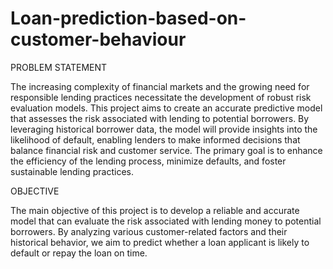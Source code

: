 # Loan-prediction-based-on-customer-behaviour

PROBLEM STATEMENT

The increasing complexity of financial markets and the growing need for responsible lending practices necessitate the development of robust risk evaluation models. This project aims to create an accurate predictive model that assesses the risk associated with lending to potential borrowers. By leveraging historical borrower data, the model will provide insights into the likelihood of default, enabling lenders to make informed decisions that balance financial risk and customer service. The primary goal is to enhance the efficiency of the lending process, minimize defaults, and foster sustainable lending practices.

OBJECTIVE

The main objective of this project is to develop a reliable and accurate model that can evaluate the risk associated with lending money to potential borrowers. By analyzing various customer-related factors and their historical behavior, we aim to predict whether a loan applicant is likely to default or repay the loan on time.
